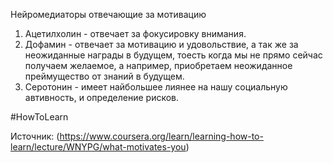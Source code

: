 Нейромедиаторы отвечающие за мотивацию

1. Ацетилхолин - отвечает за фокусировку внимания.
2. Дофамин - отвечает за мотивацию и удовольствие, а так же за неожиданные награды в будущем, тоесть когда мы не прямо сейчас получаем желаемое, а например, приобретаем неожиданное преймущество от знаний в будущем.
3. Серотонин - имеет найбольшее лиянее на нашу социальную автивность, и определение рисков. 


#HowToLearn

Источник: (https://www.coursera.org/learn/learning-how-to-learn/lecture/WNYPG/what-motivates-you)
